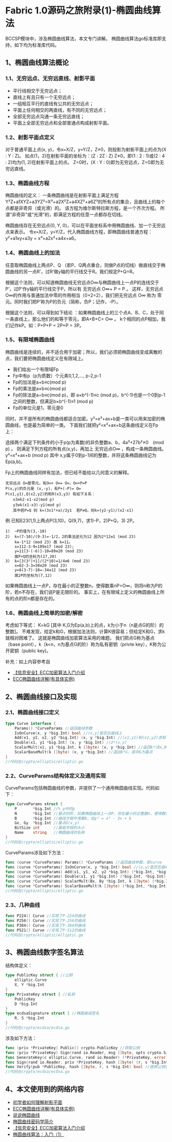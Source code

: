 # Fabric 1.0源码之旅附录(1)-椭圆曲线算法

BCCSP模块中，涉及椭圆曲线算法，本文专门讲解。
椭圆曲线算法go标准库即支持，如下均为标准库代码。

## 1、椭圆曲线算法概论

### 1.1、无穷远点、无穷远直线、射影平面

* 平行线相交于无穷远点；
* 直线上有且只有一个无穷远点；
* 一组相互平行的直线有公共的无穷远点；
* 平面上任何相交的两直线，有不同的无穷远点；
* 全部无穷远点沟通一条无穷远直线；
* 平面上全部无穷远点和全部普通点构成射影平面。

### 1.2、射影平面点定义

对于普通平面上点(x, y)，令x=X/Z，y=Y/Z，Z≠0，则投影为射影平面上的点为(X : Y : Z)。
如点(1，2)在射影平面的坐标为：(Z : 2Z : Z) Z≠0，即(1 : 2 : 1)或(2 : 4 : 2)均为(1, 2)在射影平面上的点。
Z=0时，(X : Y : 0)即为无穷远点，Z=0即为无穷远直线。

### 1.3、椭圆曲线方程

椭圆曲线的定义：
一条椭圆曲线是在射影平面上满足方程Y²Z+a1XYZ+a3YZ²=X³+a2X²Z+a4XZ²+a6Z³的所有点的集合，且曲线上的每个点都是非奇异（或光滑）的。
该方程为维尔斯特拉斯方程，是一个齐次方程。
所谓“非奇异”或“光滑”的，即满足方程的任意一点都存在切线。

椭圆曲线存在无穷远点(0, Y, 0)，可以在平面坐标系中用椭圆曲线、加一个无穷远点来表示。
令x=X/Z，y=Y/Z，代入椭圆曲线方程，即椭圆曲线普通方程：y²+a1xy+a3y = x³+a2x²+a4x+a6。

### 1.4、椭圆曲线上的加法

任意取椭圆曲线上两点P、Q （若P、Q两点重合，则做P点的切线）做直线交于椭圆曲线的另一点R’，过R’做y轴的平行线交于R。我们规定P+Q=R。

根据这个法则，可以知道椭圆曲线无穷远点O∞与椭圆曲线上一点P的连线交于P’，过P’作y轴的平行线交于P，所以有 无穷远点 O∞+ P = P 。
这样，无穷远点 O∞的作用与普通加法中零的作用相当（0+2=2），我们把无穷远点 O∞ 称为 零元。同时我们把P’称为P的负元（简称，负P；记作，-P）。

根据这个法则，可以得到如下结论 ：如果椭圆曲线上的三个点A、B、C，处于同一条直线上，那么他们的和等于零元，即A+B+C= O∞ 。
k个相同的点P相加，我们记作kP。如：P+P+P = 2P+P = 3P。

### 1.5、有限域椭圆曲线

椭圆曲线是连续的，并不适合用于加密；所以，我们必须把椭圆曲线变成离散的点，我们要把椭圆曲线定义在有限域上。
* 我们给出一个有限域Fp
* Fp中有p（p为质数）个元素0,1,2,…, p-2,p-1
* Fp的加法是a+b≡c(mod p)
* Fp的乘法是a×b≡c(mod p)
* Fp的除法是a÷b≡c(mod p)，即 a×b^(-1)≡c (mod p)，b^(-1)也是一个0到p-1之间的整数，但满足b×b^(-1)≡1 (mod p)
* Fp的单位元是1，零元是0

同时，并不是所有的椭圆曲线都适合加密。y²=x³+ax+b是一类可以用来加密的椭圆曲线，也是最为简单的一类。
下面我们就把y²=x³+ax+b这条曲线定义在Fp上：

选择两个满足下列条件的小于p(p为素数)的非负整数a、b，4a³+27b²≠0　(mod p) 。
则满足下列方程的所有点(x,y)，再加上 无穷远点O∞ ，构成一条椭圆曲线。 
y²=x³+ax+b  (mod p) 其中 x,y属于0到p-1间的整数，并将这条椭圆曲线记为Ep(a,b)。

Fp上的椭圆曲线同样有加法，但已经不能给以几何意义的解释。

```
无穷远点 O∞是零元，有O∞+ O∞= O∞，O∞+P=P 
P(x,y)的负元是 (x,-y)，有P+(-P)= O∞ 
P(x1,y1),Q(x2,y2)的和R(x3,y3) 有如下关系： 
　　x3≡k2-x1-x2(mod p) 
　　y3≡k(x1-x3)-y1(mod p) 
　　其中若P=Q 则 k=(3x1²+a)/2y1  若P≠Q，则k=(y2-y1)/(x2-x1)
```

例 已知E23(1,1)上两点P(3,10)，Q(9,7)，求1)-P，2)P+Q，3) 2P。

```
1)  –P的值为(3,-10) 
2)  k=(7-10)/(9-3)=-1/2，2的乘法逆元为12 因为2*12≡1 (mod 23) 
	k≡-1*12 (mod 23) 故 k=11。 
	x=112-3-9=109≡17 (mod 23); 
	y=11[3-(-6)]-10=89≡20 (mod 23) 
	故P+Q的坐标为(17,20) 
3)  k=[3(3²)+1]/(2*10)=1/4≡6 (mod 23) 
	x=62-3-3=30≡20 (mod 23) 
	y=6(3-7)-10=-34≡12 (mod 23) 
	故2P的坐标为(7,12) 
```

如果椭圆曲线上一点P，存在最小的正整数n，使得数乘nP=O∞，则将n称为P的阶，若n不存在，我们说P是无限阶的。 
事实上，在有限域上定义的椭圆曲线上所有的点的阶n都是存在的。

### 1.6、椭圆曲线上简单的加密/解密

考虑如下等式：
K=kG  [其中 K,G为Ep(a,b)上的点，k为小于n（n是点G的阶）的整数]。
不难发现，给定k和G，根据加法法则，计算K很容易；但给定K和G，求k就相对困难了。
这就是椭圆曲线加密算法采用的难题。
我们把点G称为基点（base point），k（k<n，n为基点G的阶）称为私有密钥（privte key），K称为公开密钥（public key)。

补充：如上内容参考自
* [【信息安全】ECC加密算法入门介绍](https://yq.aliyun.com/articles/23897)
* [ECC椭圆曲线详解(有具体实例)](https://yq.aliyun.com/articles/23897)

## 2、椭圆曲线接口及实现

### 2.1、椭圆曲线接口定义

```go
type Curve interface {
	Params() *CurveParams //返回曲线参数
	IsOnCurve(x, y *big.Int) bool //(x,y)是否在曲线上
	Add(x1, y1, x2, y2 *big.Int) (x, y *big.Int) //(x1,y1)和(x2,y2)求和
	Double(x1, y1 *big.Int) (x, y *big.Int) //2*(x,y)
	ScalarMult(x1, y1 *big.Int, k []byte) (x, y *big.Int) //返回k*(Bx,By)
	ScalarBaseMult(k []byte) (x, y *big.Int) //返回k*G，其中G为基点
}
//代码在crypto/elliptic/elliptic.go
```

### 2.2、CurveParams结构体定义及通用实现

CurveParams包括椭圆曲线的参数，并提供了一个通用椭圆曲线实现。代码如下：

```go
type CurveParams struct {
	P       *big.Int //% p中的p
	N       *big.Int //基点的阶，如果椭圆曲线上一点P，存在最小的正整数n，使得数乘nP=O∞，则将n称为P的阶
	B       *big.Int //曲线方程中常数b，如y² = x³ - 3x + b
	Gx, Gy  *big.Int //基点G(x,y)
	BitSize int      //基础字段的大小
	Name    string   //椭圆曲线的名称
}
//代码在crypto/elliptic/elliptic.go
```

CurveParams涉及如下方法：

```go
func (curve *CurveParams) Params() *CurveParams //返回曲线参数，即curve
func (curve *CurveParams) IsOnCurve(x, y *big.Int) bool //(x,y)是否在曲线上
func (curve *CurveParams) Add(x1, y1, x2, y2 *big.Int) (*big.Int, *big.Int) //(x1,y1)和(x2,y2)求和
func (curve *CurveParams) Double(x1, y1 *big.Int) (*big.Int, *big.Int) //2*(x,y)
func (curve *CurveParams) ScalarMult(Bx, By *big.Int, k []byte) (*big.Int, *big.Int) //返回k*(Bx,By)
func (curve *CurveParams) ScalarBaseMult(k []byte) (*big.Int, *big.Int) //返回k*G，其中G为基点
//代码在crypto/elliptic/elliptic.go
```

### 2.3、几种曲线

```go
func P224() Curve //实现了P-224的曲线
func P256() Curve //实现了P-256的曲线
func P384() Curve //实现了P-384的曲线
func P521() Curve //实现了P-512的曲线
//代码在crypto/elliptic/elliptic.go
```

## 3、椭圆曲线数字签名算法

结构体定义：
```go
type PublicKey struct { //公钥
	elliptic.Curve
	X, Y *big.Int
}
type PrivateKey struct { //私钥
	PublicKey
	D *big.Int
}
type ecdsaSignature struct { //椭圆曲线签名
	R, S *big.Int
}
//代码在crypto/ecdsa/ecdsa.go
```

涉及如下方法：

```go
func (priv *PrivateKey) Public() crypto.PublicKey //获取公钥
func (priv *PrivateKey) Sign(rand io.Reader, msg []byte, opts crypto.SignerOpts) ([]byte, error) //使用私钥对任意长度的hash值进行签名
func GenerateKey(c elliptic.Curve, rand io.Reader) (*PrivateKey, error) //生成一对公钥/私钥
func Sign(rand io.Reader, priv *PrivateKey, hash []byte) (r, s *big.Int, err error) //使用私钥对任意长度的hash值进行签名
func Verify(pub *PublicKey, hash []byte, r, s *big.Int) bool //使用公钥验证hash值和两个大整数r、s构成的签名
//代码在crypto/ecdsa/ecdsa.go
```

## 4、本文使用到的网络内容

* [初学者如何理解射影平面](https://wenku.baidu.com/view/3d245b608e9951e79b892768.html)
* [ECC椭圆曲线详解(有具体实例)](http://www.cnblogs.com/Kalafinaian/p/7392505.html)
* [说说椭圆曲线](http://blog.sina.com.cn/s/blog_564e1db00102vq25.html)
* [椭圆曲线密码学简介](http://www.8btc.com/introduction)
* [【信息安全】ECC加密算法入门介绍](https://yq.aliyun.com/articles/23897)
* [椭圆曲线算法：入门（1）](http://www.jianshu.com/p/2e6031ac3d50)


